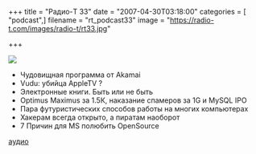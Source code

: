 +++
title = "Радио-T 33"
date = "2007-04-30T03:18:00"
categories = [ "podcast",]
filename = "rt_podcast33"
image = "https://radio-t.com/images/radio-t/rt33.jpg"

+++

![](https://radio-t.com/images/radio-t/rt33.jpg)

- Чудовищная программа от Akamai
- Vudu: убийца AppleTV ?
- Электронные книги. Быть или не быть
- Optimus Maximus за 1.5К, наказание спамеров за 1G и MySQL IPO
- Пара футуристических способов работы на многих компьютерах
- Хакерам всегда открыто, а пиратам наоборот
- 7 Причин для MS полюбить ОpenSource

[аудио](http://cdn.radio-t.com/rt_podcast33.mp3)
<audio src="http://cdn.radio-t.com/rt_podcast33.mp3" preload="none"></audio>